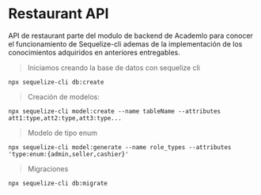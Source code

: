 # Restaurant API

API de restaurant parte del modulo de backend de Academlo para conocer el funcionamiento de Sequelize-cli ademas de la implementación de los conocimientos adquiridos en anteriores entregables.

> Iniciamos creando la base de datos con sequelize cli

```npm
npx sequelize-cli db:create
```

> Creación de modelos:

```npm
npx sequelize-cli model:create --name tableName --attributes att1:type,att2:type,att3:type...
```

> Modelo de tipo enum

```npm
npx sequelize-cli model:generate --name role_types --attributes 'type:enum:{admin,seller,cashier}'
```

> Migraciones

```npm
npx sequelize-cli db:migrate
```
